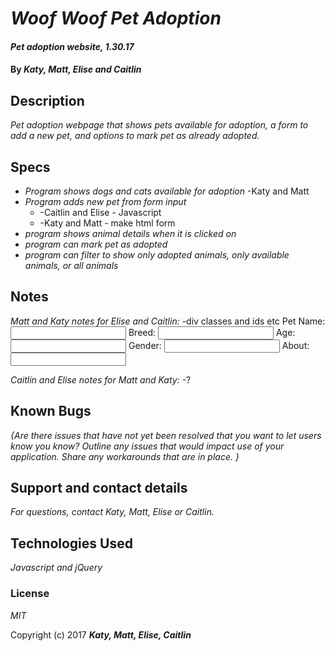 # _Woof Woof Pet Adoption_

#### _Pet adoption website, 1.30.17_

#### By _**Katy, Matt, Elise and Caitlin**_

## Description

_Pet adoption webpage that shows pets available for adoption, a form to add a new pet, and options to mark pet as already adopted._

## Specs

* _Program shows dogs and cats available for adoption_
  -Katy and Matt
* _Program adds new pet from form input_
  * -Caitlin and Elise - Javascript
  * -Katy and Matt - make html form
* _program shows animal details when it is clicked on_
* _program can mark pet as adopted_
* _program can filter to show only adopted animals, only available animals, or all animals_

## Notes

_Matt and Katy notes for Elise and Caitlin:_
  -div classes and ids etc
  <label for="pet-info">Pet Name:</label>
  <input id="name" type="text">
  <label for="pet-info">Breed:</label>
  <input id="breed" type="text">
  <label for="pet-info">Age:</label>
  <input id="age" type="text">
  <label for="pet-info">Gender:</label>
  <input id="gender" type="text">
  <label for="pet-info">About:</label>
  <input id="about" type="text">


_Caitlin and Elise notes for Matt and Katy:_
  -?


## Known Bugs

_{Are there issues that have not yet been resolved that you want to let users know you know?  Outline any issues that would impact use of your application.  Share any workarounds that are in place. }_

## Support and contact details

_For questions, contact Katy, Matt, Elise or Caitlin._

## Technologies Used

_Javascript and jQuery_

### License

*MIT*

Copyright (c) 2017 **_Katy, Matt, Elise, Caitlin_**
